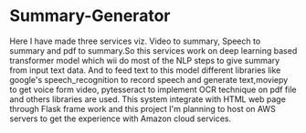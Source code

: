 # Summary-Generator

Here I have made three services viz. Video to summary, Speech to summary and pdf to summary.So this services work on deep learning based transformer model which wii do most of the NLP steps to give summary from input text data. And to feed text to this model different libraries like google's speech_recognition to record speech and generate text,moviepy to get voice form video, pytesseract to implement OCR technique on pdf file and others libraries are used. This system integrate with HTML web page through Flask frame work and this project I'm planning to host on AWS servers to get the experience with Amazon cloud services.

